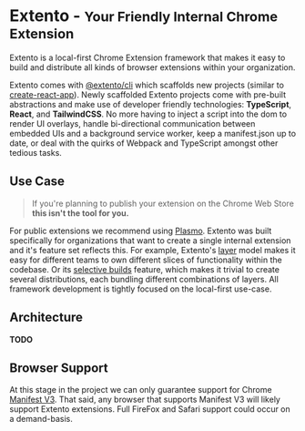 # Extento - <small>Your Friendly Internal Chrome Extension</small>

Extento is a local-first Chrome Extension framework that makes it easy to build and distribute all kinds of browser extensions within your organization. 

Extento comes with [@extento/cli](/docs/cli.md) which scaffolds new projects (similar to [create-react-app](https://create-react-app.dev/)). Newly scaffolded Extento projects come with pre-built abstractions and make use of developer friendly technologies: **TypeScript**, **React**, and **TailwindCSS**. No more having to inject a script into the dom to render UI overlays, handle bi-directional communication between embedded UIs and a background service worker, keep a manifest.json up to date, or deal with the quirks of Webpack and TypeScript amongst other tedious tasks.

## Use Case

> If you're planning to publish your extension on the Chrome Web Store **this isn't the tool for you.**

For public extensions we recommend using [Plasmo](https://docs.plasmo.com/). Extento was built specifically for organizations that want to create a single internal extension and it's feature set reflects this. For example, Extento's [layer](/docs/layer.md) model makes it easy for different teams to own different slices of functionality within the codebase. Or its [selective builds](/docs/config?id=selective-builds) feature, which makes it trivial to create several distributions, each bundling different combinations of layers. All framework development is tightly focused on the local-first use-case.

## Architecture

**TODO**

## Browser Support

At this stage in the project we can only guarantee support for Chrome [Manifest V3](https://developer.chrome.com/docs/extensions/mv3/intro/). That said, any browser that supports Manifest V3 will likely support Extento extensions. Full FireFox and Safari support could occur on a demand-basis. 

